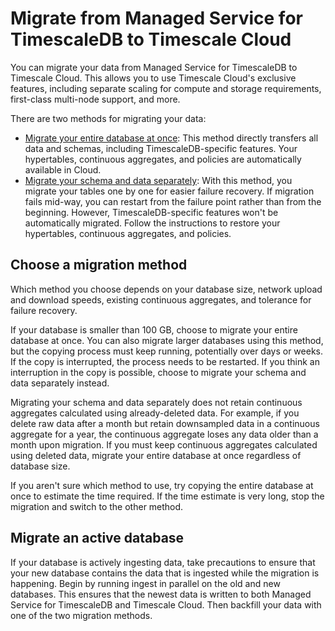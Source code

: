 # Migrate from Managed Service for TimescaleDB to Timescale Cloud
You can migrate your data from Managed Service for TimescaleDB to Timescale
Cloud. This allows you to use Timescale Cloud's exclusive features, including
separate scaling for compute and storage requirements, first-class multi-node
support, and more.

There are two methods for migrating your data:

*   [Migrate your entire database at once][migrate-entire]: This method
    directly transfers all data and schemas, including TimescaleDB-specific
    features. Your hypertables, continuous aggregates, and policies are
    automatically available in Cloud.
*   [Migrate your schema and data separately][migrate-separately]: With this
    method, you migrate your tables one by one for easier failure recovery. If
    migration fails mid-way, you can restart from the failure point rather than
    from the beginning. However, TimescaleDB-specific features won't be
    automatically migrated. Follow the instructions to restore your hypertables,
    continuous aggregates, and policies.

## Choose a migration method
Which method you choose depends on your database size, network upload and
download speeds, existing continuous aggregates, and tolerance for failure
recovery.

If your database is smaller than 100&nbsp;GB, choose to migrate your entire
database at once. You can also migrate larger databases using this method, but
the copying process must keep running, potentially over days or weeks. If the
copy is interrupted, the process needs to be restarted. If you think an
interruption in the copy is possible, choose to migrate your schema and data
separately instead.

<highlight tip="warning">
Migrating your schema and data separately does not retain continuous aggregates
calculated using already-deleted data. For example, if you delete raw data after
a month but retain downsampled data in a continuous aggregate for a year, the
continuous aggregate loses any data older than a month upon migration. If you
must keep continuous aggregates calculated using deleted data, migrate your 
entire database at once regardless of database size.
</highlight>

If you aren't sure which method to use, try copying the entire database at once
to estimate the time required. If the time estimate is very long, stop the
migration and switch to the other method.

## Migrate an active database
If your database is actively ingesting data, take precautions to ensure that
your new database contains the data that is ingested while the migration is
happening. Begin by running ingest in parallel on the old and new databases.
This ensures that the newest data is written to both Managed Service for
TimescaleDB and Timescale Cloud. Then backfill your data with one of the two
migration methods.

[migrate-entire]: migrate-mst-cloud/entire-database/
[migrate-separately]: migrate-mst-cloud/schema-then-data/
